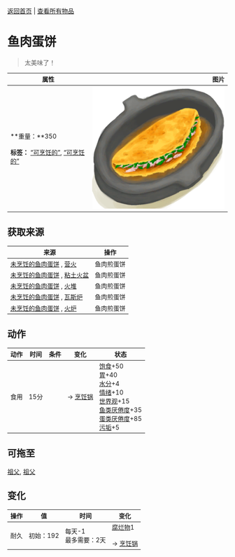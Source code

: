 [返回首页](index.md)   |  [查看所有物品](object.md)
# 鱼肉蛋饼  
> 太美味了！  
  
  属性  |   图片   
 ----  |  ----:   
 **重量：**350<br><br>**标签：**	[“可烹饪的”](tag_Cookable.md), [“可烹饪的”](tag_MealCookingpot.md)  |  ![](Sprite/FishOmelette.png)   
  
## 获取来源  
来源  |  操作  
----  |  ----  
[未烹饪的鱼肉蛋饼](FishOmeletteUncooked.md) , [营火](Campfire.md)  |  鱼肉煎蛋饼  
[未烹饪的鱼肉蛋饼](FishOmeletteUncooked.md) , [粘土火盆](ClayFirePit.md)  |  鱼肉煎蛋饼  
[未烹饪的鱼肉蛋饼](FishOmeletteUncooked.md) , [火堆](Fire.md)  |  鱼肉煎蛋饼  
[未烹饪的鱼肉蛋饼](FishOmeletteUncooked.md) , [瓦斯炉](GasCookerOn.md)  |  鱼肉煎蛋饼  
[未烹饪的鱼肉蛋饼](FishOmeletteUncooked.md) , [火炉](Stove.md)  |  鱼肉煎蛋饼  
## 动作  
动作  |  时间  |  条件  |  变化  |  状态  
----  |  ----  |  ----  |  ----  |  ----  
食用  |  15分  |    |  → [烹饪锅](CookingPot.md)<br>  |  [饱食](Satiation.md)+50<br>[胃](Stomach.md)+40<br>[水分](Hydration.md)+4<br>[情绪](Morale.md)+10<br>[世界观](Structure.md)+15<br>[鱼类<nobr>厌倦度</nobr>](SaturationFish.md)+35<br>[蛋类<nobr>厌倦度</nobr>](SaturationEggs.md)+85<br>[污垢](Filth.md)+5  
## 可拖至  
[祖父](Grandfather.md), [祖父](GrandfatherHealthy.md)  
## 变化  
操作  |  值  |  时间  |  变化  
----  |  ----  |  ----  |  ----  
耐久  |  初始：192  |  每天-1<br>最多需要：2天  |  [腐烂物](RottenRemains.md)1 <br><br>→ [烹饪锅](CookingPot.md)  
